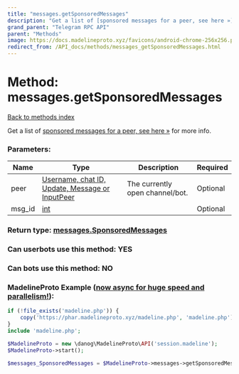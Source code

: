 ```yaml
---
title: "messages.getSponsoredMessages"
description: "Get a list of [sponsored messages for a peer, see here »](https://core.telegram.org/api/sponsored-messages) for more info."
grand_parent: "Telegram RPC API"
parent: "Methods"
image: https://docs.madelineproto.xyz/favicons/android-chrome-256x256.png
redirect_from: /API_docs/methods/messages_getSponsoredMessages.html
---
```

# Method: messages.getSponsoredMessages
[Back to methods index](index.html)



Get a list of [sponsored messages for a peer, see here »](https://core.telegram.org/api/sponsored-messages) for more info.

### Parameters:

| Name     |    Type       | Description | Required |
|----------|---------------|-------------|----------|
|peer|[Username, chat ID, Update, Message or InputPeer](/API_docs/types/InputPeer.html) | The currently open channel/bot. | Optional|
|msg\_id|[int](/API_docs/types/int.html) |  | Optional|


### Return type: [messages.SponsoredMessages](/API_docs/types/messages.SponsoredMessages.html)

### Can userbots use this method: **YES**

### Can bots use this method: **NO**


### MadelineProto Example ([now async for huge speed and parallelism!](https://docs.madelineproto.xyz/docs/ASYNC.html)):


```php
if (!file_exists('madeline.php')) {
    copy('https://phar.madelineproto.xyz/madeline.php', 'madeline.php');
}
include 'madeline.php';

$MadelineProto = new \danog\MadelineProto\API('session.madeline');
$MadelineProto->start();

$messages_SponsoredMessages = $MadelineProto->messages->getSponsoredMessages(peer: $InputPeer, msg_id: $int, );
```

